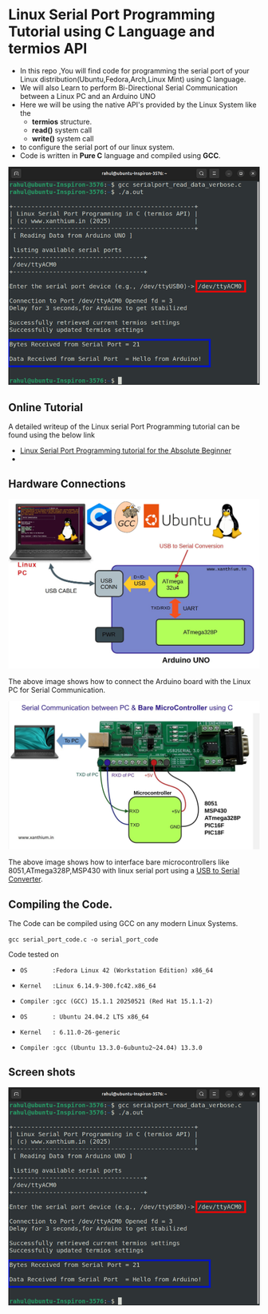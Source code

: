 # Linux Serial Port Programming Tutorial using C Language and termios API

- In this repo ,You will find code for programming the serial port of your Linux distribution(Ubuntu,Fedora,Arch,Linux Mint) using C language.
- We will also Learn to perform Bi-Directional Serial Communication between a Linux PC and an Arduino UNO
- Here we will be using the native API's provided by the Linux System like the
  - **termios** structure.
  - **read()** system call
  - **write()** system call
-  to configure the serial port of our linux system.
-  Code is written in **Pure C** language and compiled using **GCC**.

 ![Screenshot of serial port programming in linux using C](docs/arduino-ubuntu-serial-communication.jpg)


## Online Tutorial
A detailed writeup of the Linux serial Port Programming tutorial can be found using the below link 
- [Linux Serial Port Programming tutorial for the Absolute Beginner](https://www.xanthium.in/native-serial-port-communication-arduino-micro-linux-unix-bsd-system-c-lang-terminos-api)
- 

  


## Hardware Connections
 ![hardware connections for serial communication between arduino uno board and arch linux laptop using C/C++](docs/linux-arduino-serial-port-communication-in-c.jpg)
 
 
 The above image shows how to connect the Arduino board with the Linux PC for Serial Communication.

 ![connecting microcontroller to linux serial port using c language](docs/linux-arduino-serialport-comm.jpg)
 

 The above image shows how to interface bare microcontrollers like 8051,ATmega328P,MSP430 with linux serial port using a [USB to Serial Converter](https://www.xanthium.in/USB-to-Serial-RS232-RS485-Converter).

## Compiling the Code.

The Code can be compiled using GCC on any modern Linux Systems.

`gcc serial_port_code.c -o serial_port_code`

Code tested on 

- `OS       :Fedora Linux 42 (Workstation Edition) x86_64`
- `Kernel   :Linux 6.14.9-300.fc42.x86_64`
- `Compiler :gcc (GCC) 15.1.1 20250521 (Red Hat 15.1.1-2)`

- `OS       : Ubuntu 24.04.2 LTS x86_64`
- `Kernel   : 6.11.0-26-generic` 
- `Compiler :gcc (Ubuntu 13.3.0-6ubuntu2~24.04) 13.3.0`

## Screen shots
![reading data from linux serial port using C](docs/arduino-ubuntu-serial-communication.jpg)







